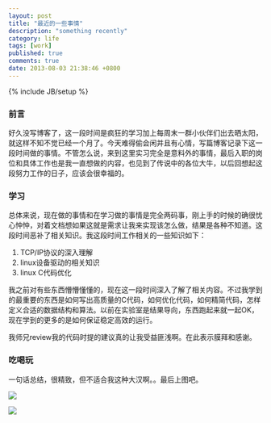 ```yaml
---
layout: post
title: "最近的一些事情"
description: "something recently"
category: life
tags: [work]
published: true
comments: true
date: 2013-08-03 21:38:46 +0800
---
```

{% include JB/setup %}

### 前言

好久没写博客了，这一段时间是疯狂的学习加上每周末一群小伙伴们出去晒太阳，就这样不知不觉已经一个月了。今天难得偷会闲并且有心情，写篇博客记录下这一段时间做的事情。不管怎么说，来到这里实习完全是意料外的事情，最后入职的岗位和具体工作也是我一直想做的内容，也见到了传说中的各位大牛，以后回想起这段努力工作的日子，应该会很幸福的。

### 学习

总体来说，现在做的事情和在学习做的事情是完全两码事，刚上手的时候的确很忧心忡忡，对着文档想如果这就是需求让我来实现该怎么做，结果是各种不知道。这段时间恶补了相关知识。我这段时间工作相关的一些知识如下：

<!--more-->

1. TCP/IP协议的深入理解
2. linux设备驱动的相关知识
3. linux C代码优化

我之前对有些东西懵懵懂懂的，现在这一段时间深入了解了相关内容。不过我学到的最重要的东西是如何写出高质量的C代码，如何优化代码，如何精简代码，怎样定义合适的数据结构和算法。以前在实验室是结果导向，东西跑起来就一起OK，现在学到的更多的是如何保证稳定高效的运行。

我师兄review我的代码时提的建议真的让我受益匪浅啊。在此表示膜拜和感谢。

### 吃喝玩

一句话总结，很精致，但不适合我这种大汉啊。。最后上图吧。

![](http://distilleryimage11.ak.instagram.com/1c0804e4e6dc11e2adbf22000aaa04d4_7.jpg)

![](http://distilleryimage8.ak.instagram.com/e39b76aaec8911e2926322000aaa0aa5_7.jpg)
